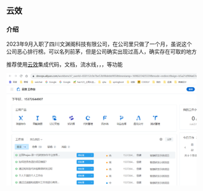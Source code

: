

## 云效

### 介绍

2023年9月入职了四川文渊阁科技有限公司，在公司里只做了一个月，虽说这个公司恶心排行榜。可以名列前茅，但是公司确实出现过高人，确实存在可取的地方

推荐使用[云效](https://www.aliyun.com/product/yunxiao?channel=yy_sem_key_yunxiao&utm_content=se_1009966124)集成代码，文档，流水线，，，等功能



![image-20231025164401638](img/image-20231025164401638.png)

